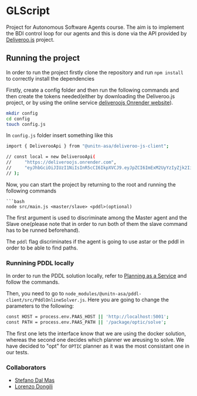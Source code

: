 # GLScript
Project for Autonomous Software Agents course. The aim is to implement the BDI control loop for our agents and this is done via the API provided by [Deliveroo.js](https://github.com/unitn-ASA/DeliverooAgent.js) project.

## Running the project

In order to run the project firstly clone the repository and run ```npm install ``` to correctly install the dependencies

Firstly, create a config folder and 
then run the following commands and then create the tokens needed(either by downloading the Deliveroo.js project, or by using the online service [deliveroojs Onrender website](https://deliveroojs.onrender.com)).
```bash
mkdir config
cd config
touch config.js
```
In ```config.js``` folder insert something like this
```bash
import { DeliverooApi } from "@unitn-asa/deliveroo-js-client";

// const local = new DeliverooApi(
//     "https://deliveroojs.onrender.com",
//     "eyJhbGciOiJIUzI1NiIsInR5cCI6IkpXVCJ9.eyJpZCI6ImExM2UyYzIyZjk2IiwibmFtZSI6IkdMU2NyaXB0IiwiaWF0IjoxNzE1MTU4NDI4fQ.yA7H30puGnq59u8TMvr-WYD3eISuqBEYCqjm4GGSjkQ",
// );
```

Now, you can start the project by returning to the root and running the following commands
```
```bash
node src/main.js <master/slave> <pddl>(optional)
```
The first argument is used to discriminate among the Master agent and the Slave one(please note that in order to run both of them the slave command has to be runned beforehand).

The ```pddl``` flag discriminates if the agent is going to use astar or the pddl in order to be able to find paths. 
### Runnining PDDL locally

In order to run the PDDL solution locally, refer to [Planning as a Service](https://github.com/AI-Planning/planning-as-a-service) and follow the commands.

Then, you need to go to ```node_modules/@unitn-asa/pddl-client/src/PddlOnlineSolver.js```. Here you are going to change the parameters to the following:
```bash
const HOST = process.env.PAAS_HOST || 'http://localhost:5001';
const PATH = process.env.PAAS_PATH || '/package/optic/solve';
```
The first one lets the interface know that we are using the docker solution, whereas the second one decides which planner we areusing to solve. We have decided to "opt" for ```OPTIC``` planner as it was the most consistant one in our tests.
### Collaborators
- [Stefano Dal Mas](https://github.com/StefanoDalMas)
- [Lorenzo Dongili](https://github.com/dongi01)
